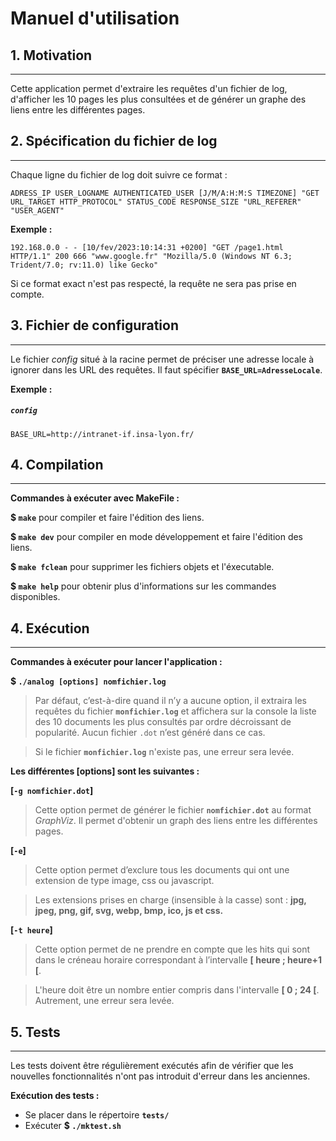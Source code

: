 # Manuel d'utilisation

## 1. Motivation
---
Cette application permet d'extraire les requêtes d'un fichier de log, d'afficher les 10 pages les plus consultées et de générer un graphe des liens entre les différentes pages.

## 2. Spécification du fichier de log
---
Chaque ligne du fichier de log doit suivre ce format :

`ADRESS_IP USER_LOGNAME AUTHENTICATED_USER [J/M/A:H:M:S TIMEZONE] "GET URL_TARGET HTTP_PROTOCOL" STATUS_CODE RESPONSE_SIZE "URL_REFERER" "USER_AGENT"`

**Exemple :**

`192.168.0.0 - - [10/fev/2023:10:14:31 +0200] "GET /page1.html HTTP/1.1" 200 666 "www.google.fr" "Mozilla/5.0 (Windows NT 6.3; Trident/7.0; rv:11.0) like Gecko"`

Si ce format exact n'est pas respecté, la requête ne sera pas prise en compte.

## 3. Fichier de configuration
---
Le fichier *config* situé à la racine permet de préciser une adresse locale à ignorer dans les URL des requêtes. Il faut spécifier **`BASE_URL=AdresseLocale`**.

**Exemple :**
##### **`config`**
```
BASE_URL=http://intranet-if.insa-lyon.fr/
```

## 4. Compilation
---
**Commandes à exécuter avec MakeFile :**

**$ `make`** pour compiler et faire l'édition des liens.

**$ `make dev`** pour compiler en mode développement et faire l'édition des liens.

**$ `make fclean`** pour supprimer les fichiers objets et l'éxecutable.

**$ `make help`** pour obtenir plus d'informations sur les commandes disponibles.

## 4. Exécution
---
**Commandes à exécuter pour lancer l'application :**

**$ `./analog [options] nomfichier.log`**
> Par défaut, c’est-à-dire quand il n’y a aucune option, il extraira les requêtes du fichier **`monfichier.log`** et  affichera sur la console la liste des 10 documents les plus consultés par ordre décroissant de popularité. Aucun fichier
`.dot` n’est généré dans ce cas.

> Si le fichier **`monfichier.log`** n'existe pas, une erreur sera levée.

**Les différentes [options] sont les suivantes :**

**[`-g nomfichier.dot`]**
> Cette option permet de générer le fichier **`nomfichier.dot`** au format *GraphViz*. Il permet d'obtenir un graph des liens entre les différentes pages.

**[`-e`]**
> Cette option permet d’exclure tous les documents qui ont une extension de type image, css ou
javascript.

> Les extensions prises en charge (insensible à la casse) sont : **jpg, jpeg, png, gif, svg, webp, bmp, ico, js et css.**

**[`-t heure`]**
> Cette option permet de ne prendre en compte que les hits qui sont dans le créneau horaire
correspondant à l’intervalle **[ heure ; heure+1 [**.

> L'heure doit être un nombre entier compris dans l'intervalle **[ 0 ; 24 [**. Autrement, une erreur sera levée.

## 5. Tests
---
Les tests doivent être régulièrement exécutés afin de vérifier que les nouvelles fonctionnalités n'ont pas introduit d'erreur dans les anciennes.

**Exécution des tests :**
- Se placer dans le répertoire **`tests/`**
- Exécuter **$ `./mktest.sh`**